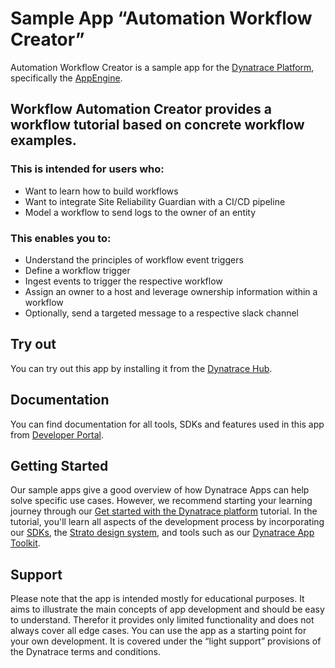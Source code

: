 # Sample App “Automation Workflow Creator”

Automation Workflow Creator is a sample app for the [Dynatrace Platform](https://www.dynatrace.com/platform/), specifically the [AppEngine](https://www.dynatrace.com/platform/appengine/).

## Workflow Automation Creator provides a workflow tutorial based on concrete workflow examples.

### This is intended for users who:
* Want to learn how to build workflows
* Want to integrate Site Reliability Guardian with a CI/CD pipeline
* Model a workflow to send logs to the owner of an entity
### This enables you to:
* Understand the principles of workflow event triggers
* Define a workflow trigger
* Ingest events to trigger the respective workflow
* Assign an owner to a host and leverage ownership information within a workflow
* Optionally, send a targeted message to a respective slack channel

## Try out

You can try out this app by installing it from the [Dynatrace Hub](https://www.dynatrace.com/hub/).


## Documentation

You can find documentation for all tools, SDKs and features used in this app from [Developer Portal](https://developer.dynatrace.com/preview/sample-apps/automation-workflow-creator/).


## Getting Started
Our sample apps give a good overview of how Dynatrace Apps can help solve specific use cases. However, we recommend starting your learning journey through our [Get started with the Dynatrace platform](https://developer.dynatrace.com/preview/getting-started/tutorial/) tutorial. In the tutorial, you'll learn all aspects of the development process by incorporating our [SDKs](https://developer.dynatrace.com/preview/reference/sdks/), the [Strato design system](https://developer.dynatrace.com/preview/reference/design-system/), and tools such as our [Dynatrace App Toolkit](https://developer.dynatrace.com/preview/reference/cli/).


## Support

Please note that the app is intended mostly for educational purposes. It aims to illustrate the main concepts of app development and should be easy to understand. Therefor it provides only limited functionality and does not always cover all edge cases. You can use the app as a starting point for your own development. It is covered under the “light support” provisions of the Dynatrace terms and conditions.
